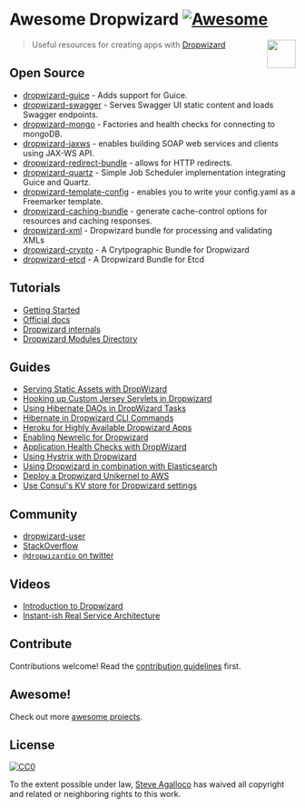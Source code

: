 # Awesome Dropwizard [![Awesome](https://cdn.rawgit.com/sindresorhus/awesome/d7305f38d29fed78fa85652e3a63e154dd8e8829/media/badge.svg)](https://github.com/sindresorhus/awesome)

[<img src="https://rawgit.com/stve/awesome-dropwizard/master/dropwizard-hat.png" align="right" width="50">](http://www.dropwizard.io)

> Useful resources for creating apps with [Dropwizard](http://www.dropwizard.io)

## Open Source

* [dropwizard-guice](https://github.com/HubSpot/dropwizard-guice) - Adds support for Guice.
* [dropwizard-swagger](https://github.com/federecio/dropwizard-swagger) - Serves Swagger UI static content and loads Swagger endpoints.
* [dropwizard-mongo](https://github.com/eeb/dropwizard-mongo) - Factories and health checks for connecting to mongoDB.
* [dropwizard-jaxws](https://github.com/roskart/dropwizard-jaxws) - enables building SOAP web services and clients using JAX-WS API.
* [dropwizard-redirect-bundle](https://github.com/bazaarvoice/dropwizard-redirect-bundle) - allows for HTTP redirects.
* [dropwizard-quartz](https://github.com/jaredstehler/dropwizard-quartz) - Simple Job Scheduler implementation integrating Guice and Quartz.
* [dropwizard-template-config](https://github.com/tkrille/dropwizard-template-config) - enables you to write your config.yaml as a Freemarker template.
* [dropwizard-caching-bundle](https://github.com/bazaarvoice/dropwizard-caching-bundle) - generate cache-control options for resources and caching responses.
* [dropwizard-xml](https://github.com/yunspace/dropwizard-xml) - Dropwizard bundle for processing and validating XMLs
* [dropwizard-crypto](https://github.com/meltmedia/dropwizard-crypto) - A Crytpographic Bundle for Dropwizard
* [dropwizard-etcd](https://github.com/meltmedia/dropwizard-etcd) - A Dropwizard Bundle for Etcd

## Tutorials

- [Getting Started](https://dropwizard.github.io/dropwizard/getting-started.html)
- [Official docs](http://www.dropwizard.io/manual/index.html)
- [Dropwizard internals](http://www.dropwizard.io/manual/internals.html)
- [Dropwizard Modules Directory](http://modules.dropwizard.io/)

## Guides

* [Serving Static Assets with DropWizard](http://spin.atomicobject.com/2014/10/11/serving-static-assets-with-dropwizard/)
* [Hooking up Custom Jersey Servlets in Dropwizard](http://spin.atomicobject.com/2015/03/30/jersey-servlets-dropwizard/)
* [Using Hibernate DAOs in DropWizard Tasks](http://spin.atomicobject.com/2015/02/03/dropwizard-hibernate-dao/)
* [Hibernate in Dropwizard CLI Commands](http://clearthehaze.com/2015/04/hibernate-in-dropwizard-cli-commands/)
* [Heroku for Highly Available Dropwizard Apps](http://techbytes.anuragkapur.com/2015/05/heroku-for-highly-available-dropwizard.html?m=1)
* [Enabling Newrelic for Dropwizard](http://kyleboon.org/blog/2013/09/23/newrelic-for-dropwizard/)
* [Application Health Checks with DropWizard](http://willhamill.com/2014/12/04/application-health-checks-with-dropwizard/)
* [Using Hystrix with Dropwizard](http://christopher-batey.blogspot.com/2014/08/using-hystrix-with-dropwizard.html)
* [Using Dropwizard in combination with Elasticsearch](http://www.gridshore.nl/2014/05/15/using-dropwizard-combination-elasticsearch/)
* [Deploy a Dropwizard Unikernel to AWS](https://boxfuse.com/blog/dropwizard-aws.html)
* [Use Consul's KV store for Dropwizard settings](http://blog.remmelt.com/2015/06/09/use-consuls-kv-store-for-dropwizard-settings/)

## Community

* [dropwizard-user](https://groups.google.com/forum/#!forum/dropwizard-user)
* [StackOverflow](http://stackoverflow.com/questions/tagged/dropwizard)
* [`@dropwizardio` on twitter](https://twitter.com/dropwizardio)

## Videos

* [Introduction to Dropwizard](https://www.youtube.com/watch?v=2tSWsjtw0ms)
* [Instant-ish Real Service Architecture](https://vimeo.com/37930578)

## Contribute

Contributions welcome! Read the [contribution guidelines](contributing.md) first.

## Awesome!

Check out more [awesome projects](https://github.com/sindresorhus/awesome).

## License

[![CC0](http://i.creativecommons.org/p/zero/1.0/88x31.png)](http://creativecommons.org/publicdomain/zero/1.0/)

To the extent possible under law, [Steve Agalloco](http://beforeitwasround.com) has waived all copyright and related or neighboring rights to this work.
